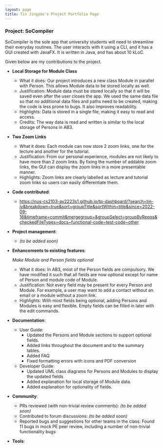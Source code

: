 ```yaml
---
layout: page
title: Tin Jingyao's Project Portfolio Page
---
```


### Project: SoCompiler

SoCompiler is the sole app that university students will need to streamline their everyday routines. The user interacts with it using a CLI, and it has a GUI created with JavaFX. It is written in Java, and has about 10 kLoC.

Given below are my contributions to the project.

* **Local Storage for Module Class**
    * What it does: Our project introduces a new class Module in parallel with Person. This allows Module data to be stored locally as well.
    * Justification: Module data must be stored locally so that it will be saved even after the user closes the app. We used the same data file so that no additional data files and paths need to be created, making the code is less prone to bugs. It also improves readability.
    * Highlights: Data is stored in a single file, making it easy to read and access.
    * Credits: The way data is read and written is similar to the local storage of Persons in AB3.

* **Two Zoom Links**
    * What it does: Each module can now store 2 zoom links, one for the lecture and another for the tutorial.
    * Justification: From our personal experience, modules are not likely to have more than 2 zoom links. By fixing the number of addable zoom links, the GUI can display the zoom links in a more presentable manner.
    * Highlights: Zoom links are clearly labelled as lecture and tutorial zoom links so users can easily differentiate them.
    
* **Code contributed**:
    * https://nus-cs2103-ay2223s1.github.io/tp-dashboard/?search=tin-jy&breakdown=true&sort=groupTitle&sortWithin=title&since=2022-09-16&timeframe=commit&mergegroup=&groupSelect=groupByRepos&checkedFileTypes=docs~functional-code~test-code~other

* **Project management**:
    * _(to be added soon)_

* **Enhancements to existing features**: <br>

  *Make Module and Person fields optional*
    * What it does: In AB3, most of the Person fields are compulsory. We have modified it such that all fields are now optional except for name of Person and module code of Module.
    * Justification: Not every field may be present for every Person and Module. For example, a user may want to add a contact without an email or a module without a zoom link.
    * Highlights: With most fields being optional, adding Persons and Modules is easy and flexible. Empty fields can be filled in later with the edit commands.

* **Documentation**:
    * User Guide:
        * Updated the Persons and Module sections to support optional fields.
        * Added links throughout the document and to the summary tables.
        * Added FAQ
        * Fixed formatting errors with icons and PDF conversion
    * Developer Guide:
        * Updated UML class diagrams for Persons and Modules to display the updated fields
        * Added explanation for local storage of Module data.
        * Added explanation for optionality of fields.

* **Community**:
    * PRs reviewed (with non-trivial review comments): _(to be added soon)_
    * Contributed to forum discussions: _(to be added soon)_
    * Reported bugs and suggestions for other teams in the class: Found 11 bugs in mock PE peer review, including a number of non-trivial functionality bugs

* **Tools**:
